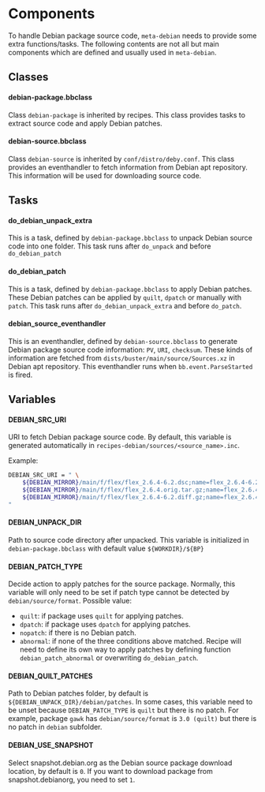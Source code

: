 Components
==========

To handle Debian package source code, `meta-debian` needs to provide
some extra functions/tasks. The following contents are not all but
main components which are defined and usually used in `meta-debian`.

Classes
-------

#### debian-package.bbclass
Class `debian-package` is inherited by recipes.
This class provides tasks to extract source code and apply Debian patches.

#### debian-source.bbclass
Class `debian-source` is inherited by `conf/distro/deby.conf`.
This class provides an eventhandler to fetch information
from Debian apt repository. This information will be
used for downloading source code.

Tasks
-----

#### do_debian_unpack_extra
This is a task, defined by `debian-package.bbclass` to unpack
Debian source code into one folder.
This task runs after `do_unpack` and before `do_debian_patch`

#### do_debian_patch
This is a task, defined by `debian-package.bbclass` to apply Debian patches.
These Debian patches can be applied by `quilt`,
`dpatch` or manually with `patch`.
This task runs after `do_debian_unpack_extra` and before `do_patch`.

#### debian_source_eventhandler
This is an eventhandler, defined by `debian-source.bbclass`
to generate Debian package source code information: `PV`, `URI`, `checksum`.
These kinds of information are fetched from
`dists/buster/main/source/Sources.xz` in Debian apt repository.
This eventhandler runs when `bb.event.ParseStarted` is fired.

Variables
---------

#### DEBIAN_SRC_URI
URI to fetch Debian package source code.
By default, this variable is generated automatically in
`recipes-debian/sources/<source_name>.inc`.

Example:
```sh
DEBIAN_SRC_URI = " \
    ${DEBIAN_MIRROR}/main/f/flex/flex_2.6.4-6.2.dsc;name=flex_2.6.4-6.2.dsc \
    ${DEBIAN_MIRROR}/main/f/flex/flex_2.6.4.orig.tar.gz;name=flex_2.6.4.orig.tar.gz \
    ${DEBIAN_MIRROR}/main/f/flex/flex_2.6.4-6.2.diff.gz;name=flex_2.6.4-6.2.diff.gz;apply=no \
"
```

#### DEBIAN_UNPACK_DIR
Path to source code directory after unpacked.
This variable is initialized in `debian-package.bbclass`
with default value `${WORKDIR}/${BP}`

#### DEBIAN_PATCH_TYPE
Decide action to apply patches for the source package.
Normally, this variable will only need to be set if
patch type cannot be detected by `debian/source/format`.
Possible value:

* `quilt`: if package uses `quilt` for applying patches.
* `dpatch`: if package uses `dpatch` for applying patches.
* `nopatch`: if there is no Debian patch.
* `abnormal`: if none of the three conditions above matched.
  Recipe will need to define its own way to apply patches by
  defining function `debian_patch_abnormal` or overwriting `do_debian_patch`.


#### DEBIAN_QUILT_PATCHES
Path to Debian patches folder, by default is
`${DEBIAN_UNPACK_DIR}/debian/patches`.
In some cases, this variable need to be unset because
`DEBIAN_PATCH_TYPE` is `quilt` but there is no patch.
For example, package `gawk` has `debian/source/format` is `3.0 (quilt)`
but there is no patch in `debian` subfolder.

#### DEBIAN_USE_SNAPSHOT
Select snapshot.debian.org as the Debian source package download location, by default
is `0`. If you want to download package from snapshot.debianorg, you need to set `1`.
